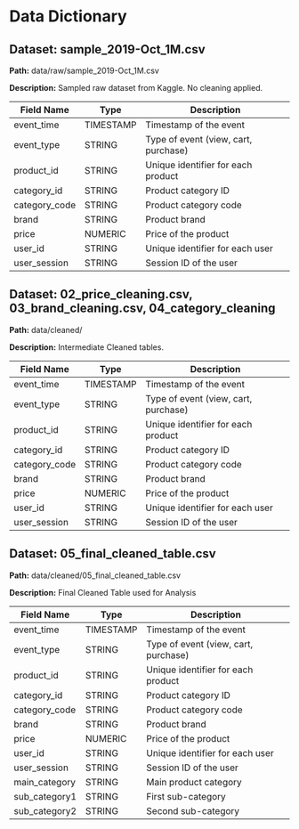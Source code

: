 # Data Dictionary

## Dataset: sample_2019-Oct_1M.csv
**Path:** data/raw/sample_2019-Oct_1M.csv

**Description:** Sampled raw dataset from Kaggle. No cleaning applied.

| Field Name      | Type       | Description                                   |
|-----------------|------------|-----------------------------------------------|
| event_time      | TIMESTAMP  | Timestamp of the event                         |
| event_type      | STRING     | Type of event (view, cart, purchase)          |
| product_id      | STRING     | Unique identifier for each product            |
| category_id     | STRING     | Product category ID                            |
| category_code   | STRING     | Product category code                           |
| brand           | STRING     | Product brand                                  |
| price           | NUMERIC    | Price of the product                           |
| user_id         | STRING     | Unique identifier for each user               |
| user_session    | STRING     | Session ID of the user                          |


## Dataset: 02_price_cleaning.csv, 03_brand_cleaning.csv, 04_category_cleaning
**Path:** data/cleaned/

**Description:** Intermediate Cleaned tables.

| Field Name      | Type       | Description                                   |
|-----------------|------------|-----------------------------------------------|
| event_time      | TIMESTAMP  | Timestamp of the event                         |
| event_type      | STRING     | Type of event (view, cart, purchase)          |
| product_id      | STRING     | Unique identifier for each product            |
| category_id     | STRING     | Product category ID                            |
| category_code   | STRING     | Product category code                           |
| brand           | STRING     | Product brand                                  |
| price           | NUMERIC    | Price of the product                           |
| user_id         | STRING     | Unique identifier for each user               |
| user_session    | STRING     | Session ID of the user                          |


## Dataset: 05_final_cleaned_table.csv
**Path:** data/cleaned/05_final_cleaned_table.csv

**Description:** Final Cleaned Table used for Analysis

| Field Name      | Type       | Description                                   |
|-----------------|------------|-----------------------------------------------|
| event_time      | TIMESTAMP  | Timestamp of the event                         |
| event_type      | STRING     | Type of event (view, cart, purchase)          |
| product_id      | STRING     | Unique identifier for each product            |
| category_id     | STRING     | Product category ID                            |
| category_code   | STRING     | Product category code                           |
| brand           | STRING     | Product brand                                  |
| price           | NUMERIC    | Price of the product                           |
| user_id         | STRING     | Unique identifier for each user               |
| user_session    | STRING     | Session ID of the user                          |
| main_category   | STRING     | Main product category                          |
| sub_category1   | STRING     | First sub-category                             |
| sub_category2   | STRING     | Second sub-category                             |

